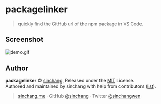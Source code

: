 # packagelinker

> quickly find the GitHub url of the npm package in VS Code.

## Screenshot

![demo.gif](https://ooo.0o0.ooo/2017/05/03/5909defba288a.gif)


## Author

**packagelinker** © [sinchang](https://github.com/sinchang), Released under the [MIT](./LICENSE) License.<br>
Authored and maintained by sinchang with help from contributors ([list](https://github.com/sinchang/packagelinker/contributors)).

> [sinchang.me](https://sinchang.me) · GitHub [@sinchang](https://github.com/sinchang) · Twitter [@sinchangwen](https://twitter.com/sinchangwen)

